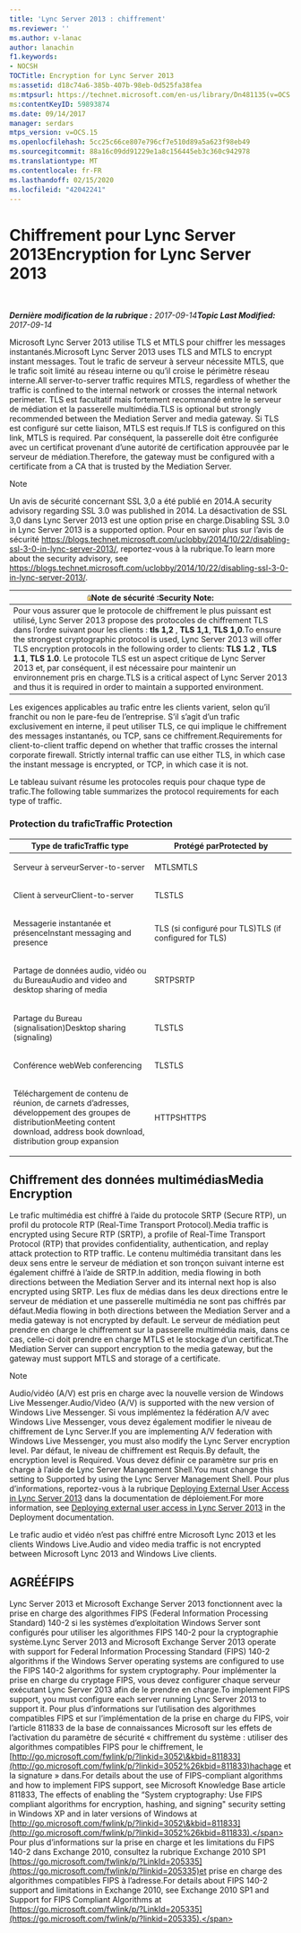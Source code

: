 ```yaml
---
title: 'Lync Server 2013 : chiffrement'
ms.reviewer: ''
ms.author: v-lanac
author: lanachin
f1.keywords:
- NOCSH
TOCTitle: Encryption for Lync Server 2013
ms:assetid: d18c74a6-385b-407b-98eb-0d525fa38fea
ms:mtpsurl: https://technet.microsoft.com/en-us/library/Dn481135(v=OCS.15)
ms:contentKeyID: 59893874
ms.date: 09/14/2017
manager: serdars
mtps_version: v=OCS.15
ms.openlocfilehash: 5cc25c66ce807e796cf7e510d89a5a623f98eb49
ms.sourcegitcommit: 88a16c09dd91229e1a8c156445eb3c360c942978
ms.translationtype: MT
ms.contentlocale: fr-FR
ms.lasthandoff: 02/15/2020
ms.locfileid: "42042241"
---
```

<div data-xmlns="http://www.w3.org/1999/xhtml">

<div class="topic" data-xmlns="http://www.w3.org/1999/xhtml" data-msxsl="urn:schemas-microsoft-com:xslt" data-cs="http://msdn.microsoft.com/">

<div data-asp="http://msdn2.microsoft.com/asp">

# <a name="encryption-for-lync-server-2013"></a><span data-ttu-id="be28b-102">Chiffrement pour Lync Server 2013</span><span class="sxs-lookup"><span data-stu-id="be28b-102">Encryption for Lync Server 2013</span></span>

</div>

<div id="mainSection">

<div id="mainBody">

<span> </span>

<span data-ttu-id="be28b-103">_**Dernière modification de la rubrique :** 2017-09-14_</span><span class="sxs-lookup"><span data-stu-id="be28b-103">_**Topic Last Modified:** 2017-09-14_</span></span>

<span data-ttu-id="be28b-104">Microsoft Lync Server 2013 utilise TLS et MTLS pour chiffrer les messages instantanés.</span><span class="sxs-lookup"><span data-stu-id="be28b-104">Microsoft Lync Server 2013 uses TLS and MTLS to encrypt instant messages.</span></span> <span data-ttu-id="be28b-105">Tout le trafic de serveur à serveur nécessite MTLS, que le trafic soit limité au réseau interne ou qu’il croise le périmètre réseau interne.</span><span class="sxs-lookup"><span data-stu-id="be28b-105">All server-to-server traffic requires MTLS, regardless of whether the traffic is confined to the internal network or crosses the internal network perimeter.</span></span> <span data-ttu-id="be28b-106">TLS est facultatif mais fortement recommandé entre le serveur de médiation et la passerelle multimédia.</span><span class="sxs-lookup"><span data-stu-id="be28b-106">TLS is optional but strongly recommended between the Mediation Server and media gateway.</span></span> <span data-ttu-id="be28b-107">Si TLS est configuré sur cette liaison, MTLS est requis.</span><span class="sxs-lookup"><span data-stu-id="be28b-107">If TLS is configured on this link, MTLS is required.</span></span> <span data-ttu-id="be28b-108">Par conséquent, la passerelle doit être configurée avec un certificat provenant d’une autorité de certification approuvée par le serveur de médiation.</span><span class="sxs-lookup"><span data-stu-id="be28b-108">Therefore, the gateway must be configured with a certificate from a CA that is trusted by the Mediation Server.</span></span>

<div>


> [!NOTE]  
> <span data-ttu-id="be28b-109">Un avis de sécurité concernant SSL 3,0 a été publié en 2014.</span><span class="sxs-lookup"><span data-stu-id="be28b-109">A security advisory regarding SSL 3.0 was published in 2014.</span></span> <span data-ttu-id="be28b-110">La désactivation de SSL 3,0 dans Lync Server 2013 est une option prise en charge.</span><span class="sxs-lookup"><span data-stu-id="be28b-110">Disabling SSL 3.0 in Lync Server 2013 is a supported option.</span></span> <span data-ttu-id="be28b-111">Pour en savoir plus sur l’avis de sécurité <A class=uri href="https://blogs.technet.microsoft.com/uclobby/2014/10/22/disabling-ssl-3-0-in-lync-server-2013/">https://blogs.technet.microsoft.com/uclobby/2014/10/22/disabling-ssl-3-0-in-lync-server-2013/</A>, reportez-vous à la rubrique.</span><span class="sxs-lookup"><span data-stu-id="be28b-111">To learn more about the security advisory, see <A class=uri href="https://blogs.technet.microsoft.com/uclobby/2014/10/22/disabling-ssl-3-0-in-lync-server-2013/">https://blogs.technet.microsoft.com/uclobby/2014/10/22/disabling-ssl-3-0-in-lync-server-2013/</A>.</span></span>



</div>

<div>

<table>
<thead>
<tr class="header">
<th><img src="images/Gg398321.security(OCS.15).gif" title="caution" alt="security" /><span data-ttu-id="be28b-113">Note de sécurité :</span><span class="sxs-lookup"><span data-stu-id="be28b-113">Security Note:</span></span></th>
</tr>
</thead>
<tbody>
<tr class="odd">
<td><span data-ttu-id="be28b-114">Pour vous assurer que le protocole de chiffrement le plus puissant est utilisé, Lync Server 2013 propose des protocoles de chiffrement TLS dans l’ordre suivant pour les clients : <strong>tls 1,2</strong> , <strong>TLS 1,1</strong>, <strong>TLS 1,0</strong>.</span><span class="sxs-lookup"><span data-stu-id="be28b-114">To ensure the strongest cryptographic protocol is used, Lync Server 2013 will offer TLS encryption protocols in the following order to clients: <strong>TLS 1.2</strong> , <strong>TLS 1.1</strong>, <strong>TLS 1.0</strong>.</span></span> <span data-ttu-id="be28b-115">Le protocole TLS est un aspect critique de Lync Server 2013 et, par conséquent, il est nécessaire pour maintenir un environnement pris en charge.</span><span class="sxs-lookup"><span data-stu-id="be28b-115">TLS is a critical aspect of Lync Server 2013 and thus it is required in order to maintain a supported environment.</span></span></td>
</tr>
</tbody>
</table>


</div>

<span data-ttu-id="be28b-p104">Les exigences applicables au trafic entre les clients varient, selon qu’il franchit ou non le pare-feu de l’entreprise. S’il s’agit d’un trafic exclusivement en interne, il peut utiliser TLS, ce qui implique le chiffrement des messages instantanés, ou TCP, sans ce chiffrement.</span><span class="sxs-lookup"><span data-stu-id="be28b-p104">Requirements for client-to-client traffic depend on whether that traffic crosses the internal corporate firewall. Strictly internal traffic can use either TLS, in which case the instant message is encrypted, or TCP, in which case it is not.</span></span>

<span data-ttu-id="be28b-118">Le tableau suivant résume les protocoles requis pour chaque type de trafic.</span><span class="sxs-lookup"><span data-stu-id="be28b-118">The following table summarizes the protocol requirements for each type of traffic.</span></span>

### <a name="traffic-protection"></a><span data-ttu-id="be28b-119">Protection du trafic</span><span class="sxs-lookup"><span data-stu-id="be28b-119">Traffic Protection</span></span>

<table>
<colgroup>
<col style="width: 50%" />
<col style="width: 50%" />
</colgroup>
<thead>
<tr class="header">
<th><span data-ttu-id="be28b-120">Type de trafic</span><span class="sxs-lookup"><span data-stu-id="be28b-120">Traffic type</span></span></th>
<th><span data-ttu-id="be28b-121">Protégé par</span><span class="sxs-lookup"><span data-stu-id="be28b-121">Protected by</span></span></th>
</tr>
</thead>
<tbody>
<tr class="odd">
<td><p><span data-ttu-id="be28b-122">Serveur à serveur</span><span class="sxs-lookup"><span data-stu-id="be28b-122">Server-to-server</span></span></p></td>
<td><p><span data-ttu-id="be28b-123">MTLS</span><span class="sxs-lookup"><span data-stu-id="be28b-123">MTLS</span></span></p></td>
</tr>
<tr class="even">
<td><p><span data-ttu-id="be28b-124">Client à serveur</span><span class="sxs-lookup"><span data-stu-id="be28b-124">Client-to-server</span></span></p></td>
<td><p><span data-ttu-id="be28b-125">TLS</span><span class="sxs-lookup"><span data-stu-id="be28b-125">TLS</span></span></p></td>
</tr>
<tr class="odd">
<td><p><span data-ttu-id="be28b-126">Messagerie instantanée et présence</span><span class="sxs-lookup"><span data-stu-id="be28b-126">Instant messaging and presence</span></span></p></td>
<td><p><span data-ttu-id="be28b-127">TLS (si configuré pour TLS)</span><span class="sxs-lookup"><span data-stu-id="be28b-127">TLS (if configured for TLS)</span></span></p></td>
</tr>
<tr class="even">
<td><p><span data-ttu-id="be28b-128">Partage de données audio, vidéo ou du Bureau</span><span class="sxs-lookup"><span data-stu-id="be28b-128">Audio and video and desktop sharing of media</span></span></p></td>
<td><p><span data-ttu-id="be28b-129">SRTP</span><span class="sxs-lookup"><span data-stu-id="be28b-129">SRTP</span></span></p></td>
</tr>
<tr class="odd">
<td><p><span data-ttu-id="be28b-130">Partage du Bureau (signalisation)</span><span class="sxs-lookup"><span data-stu-id="be28b-130">Desktop sharing (signaling)</span></span></p></td>
<td><p><span data-ttu-id="be28b-131">TLS</span><span class="sxs-lookup"><span data-stu-id="be28b-131">TLS</span></span></p></td>
</tr>
<tr class="even">
<td><p><span data-ttu-id="be28b-132">Conférence web</span><span class="sxs-lookup"><span data-stu-id="be28b-132">Web conferencing</span></span></p></td>
<td><p><span data-ttu-id="be28b-133">TLS</span><span class="sxs-lookup"><span data-stu-id="be28b-133">TLS</span></span></p></td>
</tr>
<tr class="odd">
<td><p><span data-ttu-id="be28b-134">Téléchargement de contenu de réunion, de carnets d’adresses, développement des groupes de distribution</span><span class="sxs-lookup"><span data-stu-id="be28b-134">Meeting content download, address book download, distribution group expansion</span></span></p></td>
<td><p><span data-ttu-id="be28b-135">HTTPS</span><span class="sxs-lookup"><span data-stu-id="be28b-135">HTTPS</span></span></p></td>
</tr>
</tbody>
</table>


<div>

## <a name="media-encryption"></a><span data-ttu-id="be28b-136">Chiffrement des données multimédias</span><span class="sxs-lookup"><span data-stu-id="be28b-136">Media Encryption</span></span>

<span data-ttu-id="be28b-137">Le trafic multimédia est chiffré à l’aide du protocole SRTP (Secure RTP), un profil du protocole RTP (Real-Time Transport Protocol).</span><span class="sxs-lookup"><span data-stu-id="be28b-137">Media traffic is encrypted using Secure RTP (SRTP), a profile of Real-Time Transport Protocol (RTP) that provides confidentiality, authentication, and replay attack protection to RTP traffic.</span></span> <span data-ttu-id="be28b-138">Le contenu multimédia transitant dans les deux sens entre le serveur de médiation et son tronçon suivant interne est également chiffré à l’aide de SRTP.</span><span class="sxs-lookup"><span data-stu-id="be28b-138">In addition, media flowing in both directions between the Mediation Server and its internal next hop is also encrypted using SRTP.</span></span> <span data-ttu-id="be28b-139">Les flux de médias dans les deux directions entre le serveur de médiation et une passerelle multimédia ne sont pas chiffrés par défaut.</span><span class="sxs-lookup"><span data-stu-id="be28b-139">Media flowing in both directions between the Mediation Server and a media gateway is not encrypted by default.</span></span> <span data-ttu-id="be28b-140">Le serveur de médiation peut prendre en charge le chiffrement sur la passerelle multimédia mais, dans ce cas, celle-ci doit prendre en charge MTLS et le stockage d’un certificat.</span><span class="sxs-lookup"><span data-stu-id="be28b-140">The Mediation Server can support encryption to the media gateway, but the gateway must support MTLS and storage of a certificate.</span></span>

<div>


> [!NOTE]  
> <span data-ttu-id="be28b-141">Audio/vidéo (A/V) est pris en charge avec la nouvelle version de Windows Live Messenger.</span><span class="sxs-lookup"><span data-stu-id="be28b-141">Audio/Video (A/V) is supported with the new version of Windows Live Messenger.</span></span> <span data-ttu-id="be28b-142">Si vous implémentez la fédération A/V avec Windows Live Messenger, vous devez également modifier le niveau de chiffrement de Lync Server.</span><span class="sxs-lookup"><span data-stu-id="be28b-142">If you are implementing A/V federation with Windows Live Messenger, you must also modify the Lync Server encryption level.</span></span> <span data-ttu-id="be28b-143">Par défaut, le niveau de chiffrement est Requis.</span><span class="sxs-lookup"><span data-stu-id="be28b-143">By default, the encryption level is Required.</span></span> <span data-ttu-id="be28b-144">Vous devez définir ce paramètre sur pris en charge à l’aide de Lync Server Management Shell.</span><span class="sxs-lookup"><span data-stu-id="be28b-144">You must change this setting to Supported by using the Lync Server Management Shell.</span></span> <span data-ttu-id="be28b-145">Pour plus d’informations, reportez-vous à la rubrique <A href="lync-server-2013-deploying-external-user-access.md">Deploying External User Access in Lync Server 2013</A> dans la documentation de déploiement.</span><span class="sxs-lookup"><span data-stu-id="be28b-145">For more information, see <A href="lync-server-2013-deploying-external-user-access.md">Deploying external user access in Lync Server 2013</A> in the Deployment documentation.</span></span>



</div>

<span data-ttu-id="be28b-146">Le trafic audio et vidéo n’est pas chiffré entre Microsoft Lync 2013 et les clients Windows Live.</span><span class="sxs-lookup"><span data-stu-id="be28b-146">Audio and video media traffic is not encrypted between Microsoft Lync 2013 and Windows Live clients.</span></span>

</div>

<div>

## <a name="fips"></a><span data-ttu-id="be28b-147">AGRÉÉ</span><span class="sxs-lookup"><span data-stu-id="be28b-147">FIPS</span></span>

<span data-ttu-id="be28b-148">Lync Server 2013 et Microsoft Exchange Server 2013 fonctionnent avec la prise en charge des algorithmes FIPS (Federal Information Processing Standard) 140-2 si les systèmes d’exploitation Windows Server sont configurés pour utiliser les algorithmes FIPS 140-2 pour la cryptographie système.</span><span class="sxs-lookup"><span data-stu-id="be28b-148">Lync Server 2013 and Microsoft Exchange Server 2013 operate with support for Federal Information Processing Standard (FIPS) 140-2 algorithms if the Windows Server operating systems are configured to use the FIPS 140-2 algorithms for system cryptography.</span></span> <span data-ttu-id="be28b-149">Pour implémenter la prise en charge du cryptage FIPS, vous devez configurer chaque serveur exécutant Lync Server 2013 afin de le prendre en charge.</span><span class="sxs-lookup"><span data-stu-id="be28b-149">To implement FIPS support, you must configure each server running Lync Server 2013 to support it.</span></span> <span data-ttu-id="be28b-150">Pour plus d’informations sur l’utilisation des algorithmes compatibles FIPS et sur l’implémentation de la prise en charge du FIPS, voir l’article 811833 de la base de connaissances Microsoft sur les effets de l’activation du paramètre de sécurité « chiffrement du système : utiliser des algorithmes compatibles FIPS pour le chiffrement, le [http://go.microsoft.com/fwlink/p/?linkid=3052\&kbid=811833](http://go.microsoft.com/fwlink/p/?linkid=3052%26kbid=811833)hachage et la signature » dans.</span><span class="sxs-lookup"><span data-stu-id="be28b-150">For details about the use of FIPS-compliant algorithms and how to implement FIPS support, see Microsoft Knowledge Base article 811833, The effects of enabling the “System cryptography: Use FIPS compliant algorithms for encryption, hashing, and signing" security setting in Windows XP and in later versions of Windows at [http://go.microsoft.com/fwlink/p/?linkid=3052\&kbid=811833](http://go.microsoft.com/fwlink/p/?linkid=3052%26kbid=811833).</span></span> <span data-ttu-id="be28b-151">Pour plus d’informations sur la prise en charge et les limitations du FIPS 140-2 dans Exchange 2010, consultez la rubrique Exchange 2010 SP1 [https://go.microsoft.com/fwlink/p/?LinkId=205335](https://go.microsoft.com/fwlink/p/?linkid=205335)et prise en charge des algorithmes compatibles FIPS à l’adresse.</span><span class="sxs-lookup"><span data-stu-id="be28b-151">For details about FIPS 140-2 support and limitations in Exchange 2010, see Exchange 2010 SP1 and Support for FIPS Compliant Algorithms at [https://go.microsoft.com/fwlink/p/?LinkId=205335](https://go.microsoft.com/fwlink/p/?linkid=205335).</span></span>

</div>

</div>

<span> </span>

</div>

</div>

</div>

